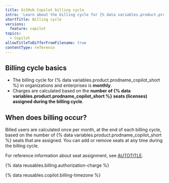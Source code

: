 ```yaml
---
title: GitHub Copilot billing cycle
intro: 'Learn about the billing cycle for {% data variables.product.prodname_copilot %} in organizations and enterprises.'
shortTitle: Billing cycle
versions:
  feature: copilot
topics:
  - Copilot
allowTitleToDifferFromFilename: true
contentType: reference
---
```


## Billing cycle basics

* The billing cycle for {% data variables.product.prodname_copilot_short %} in organizations and enterprises is **monthly**.
* Charges are calculated based on the **number of {% data variables.product.prodname_copilot_short %} seats (licenses) assigned during the billing cycle**.

## When does billing occur?

Billed users are calculated once per month, at the end of each billing cycle, based on the number of {% data variables.product.prodname_copilot_short %} seats that are assigned. You can add or remove seats at any time during the billing cycle.

For reference information about seat assignment, see [AUTOTITLE](/copilot/reference/copilot-billing/seat-assignment).

{% data reusables.billing.authorization-charge %}

{% data reusables.copilot.billing-timezone %}
